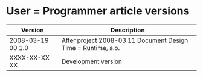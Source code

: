 ﻿User = Programmer article versions
==================================

| Version            | Description                                                     |
|--------------------|-----------------------------------------------------------------|
| 2008-03-19 00  1.0 | After project  2008-03 11  Document Design Time = Runtime, a.o. |
| XXXX-XX-XX XX      | Development version                                             |

